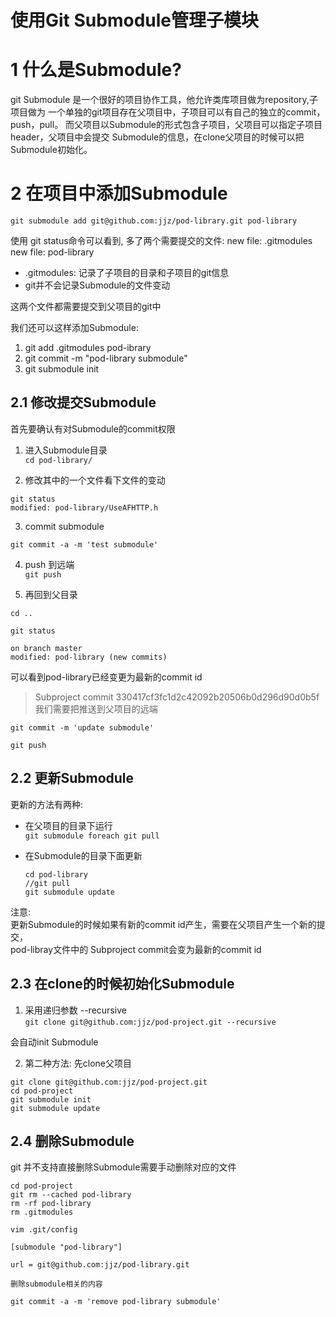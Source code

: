 # 使用Git Submodule管理子模块

# 1 什么是Submodule?

git Submodule 是一个很好的项目协作工具，他允许类库项目做为repository,子项目做为
一个单独的git项目存在父项目中，子项目可以有自己的独立的commit，push，pull。
而父项目以Submodule的形式包含子项目，父项目可以指定子项目header，父项目中会提交
Submodule的信息，在clone父项目的时候可以把Submodule初始化。

# 2 在项目中添加Submodule
`git submodule add git@github.com:jjz/pod-library.git pod-library`

使用 git status命令可以看到, 多了两个需要提交的文件:
    new file: .gitmodules
    new file: pod-library

+ .gitmodules: 记录了子项目的目录和子项目的git信息
+ git并不会记录Submodule的文件变动


这两个文件都需要提交到父项目的git中

我们还可以这样添加Submodule:
1. git add .gitmodules pod-ibrary
2. git commit -m "pod-library submodule"
3. git submodule init

## 2.1 修改提交Submodule

首先要确认有对Submodule的commit权限<br/>

1. 进入Submodule目录<br/>
`cd pod-library/`

2. 修改其中的一个文件看下文件的变动<br/>
```
git status
modified: pod-library/UseAFHTTP.h
```

3. commit submodule<br/>

`git commit -a -m 'test submodule'`

4. push 到远端<br/>
`git push`

5. 再回到父目录<br/>
```
cd ..

git status

on branch master
modified: pod-library (new commits)
```

可以看到pod-library已经变更为最新的commit id<br/>

>Subproject commit 330417cf3fc1d2c42092b20506b0d296d90d0b5f  
>我们需要把推送到父项目的远端  

```
git commit -m 'update submodule'

git push
```

## 2.2 更新Submodule

更新的方法有两种:<br/>
+ 在父项目的目录下运行<br/>
`git submodule foreach git pull`

+ 在Submodule的目录下面更新<br/>
  ```
  cd pod-library
  //git pull
  git submodule update
  ```

注意:<br/>
更新Submodule的时候如果有新的commit id产生，需要在父项目产生一个新的提交，<br/>
pod-libray文件中的 Subproject commit会变为最新的commit id


## 2.3 在clone的时候初始化Submodule

1. 采用递归参数 --recursive<br/>
`git clone git@github.com:jjz/pod-project.git --recursive`


会自动init Submodule

2. 第二种方法: 先clone父项目<br/>
```
git clone git@github.com:jjz/pod-project.git
cd pod-project
git submodule init
git submodule update
```


## 2.4 删除Submodule

git 并不支持直接删除Submodule需要手动删除对应的文件<br/>
```
cd pod-project
git rm --cached pod-library
rm -rf pod-library
rm .gitmodules

vim .git/config

[submodule "pod-library"]

url = git@github.com:jjz/pod-library.git

删除submodule相关的内容

git commit -a -m 'remove pod-library submodule'
```
